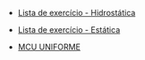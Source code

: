 - <a href="Mídia:5a_Lista_de_exercicio-1.pdf" class="wikilink" title=" Lista de exercício - Hidrostática"> Lista de exercício - Hidrostática</a>
- <a href="Mídia:Lista_de_exercicio_-_2.pdf" class="wikilink" title=" Lista de exercício - Estática"> Lista de exercício - Estática</a>
- <a href="Mídia:setima_Lista_de_exercicio.pdf" class="wikilink" title=" MCU UNIFORME"> MCU UNIFORME</a>
